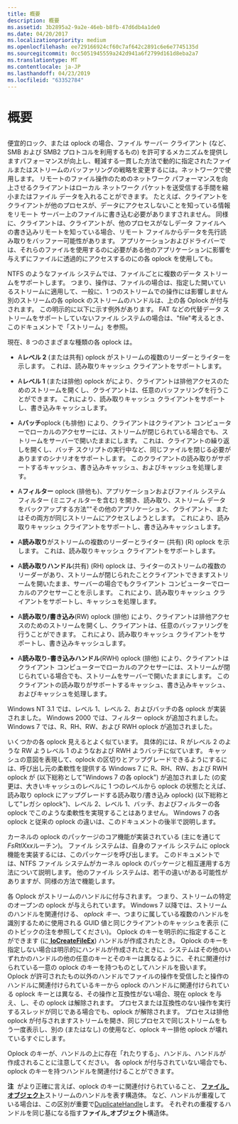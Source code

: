 ```yaml
---
title: 概要
description: 概要
ms.assetid: 3b2895a2-9a2e-46eb-b8fb-47d6db4a1de0
ms.date: 04/20/2017
ms.localizationpriority: medium
ms.openlocfilehash: ee729166924cf60c7af642c2891c6e6e7745135d
ms.sourcegitcommit: 0cc5051945559a242d941a6f2799d161d8eba2a7
ms.translationtype: MT
ms.contentlocale: ja-JP
ms.lasthandoff: 04/23/2019
ms.locfileid: "63352784"
---
```

# <a name="overview"></a>概要


## <span id="ddk_network_redirector_design_and_performance_if"></span><span id="DDK_NETWORK_REDIRECTOR_DESIGN_AND_PERFORMANCE_IF"></span>


便宜的ロック、または oplock の場合、ファイル サーバー クライアント (など、SMB および SMB2 プロトコルを利用するもの) を許可するメカニズムを提供しますパフォーマンスが向上し、軽減する一貫した方法で動的に指定されたファイルまたはストリームのバッファリングの戦略を変更するには。ネットワークで使用します。 リモートのファイル操作のためのネットワーク パフォーマンスを向上させるクライアントはローカル ネットワーク パケットを送受信する手間を縮小またはファイル データを入れることができます。 たとえば、クライアントをクライアントが他のプロセスが、データにアクセスしないことを知っている情報をリモート サーバー上のファイルに書き込む必要がありますされません。 同様に、クライアントは、クライアントが、他のプロセスがなしデータ ファイルへの書き込みリモートを知っている場合、リモート ファイルからデータを先行読み取りをバッファー可能性があります。 アプリケーションおよびドライバーでは、それらのファイルを使用するのに必要がある他のアプリケーションに影響を与えずにファイルに透過的にアクセスするのにの各 oplock を使用しても。

NTFS のようなファイル システムでは、ファイルごとに複数のデータ ストリームをサポートします。 つまり、操作は、ファイルの場合は、指定した開いているストリームに適用して、一般に、1 つのストリームでの操作には影響しません別のストリームの各 oplock のストリームのハンドルは、上の各 Oplock が付与されます。 この明示的に以下に示す例外があります。 FAT などの代替データ ストリームをサポートしていないファイル システムの場合は、"file"考えるとき、このドキュメントで「ストリーム」を参照。

現在、8 つのさまざまな種類の各 oplock は。

-   A**レベル 2** (または共有) oplock がストリームの複数のリーダーとライターを示します。 これは、読み取りキャッシュ クライアントをサポートします。

-   A**レベル 1** (または排他) oplock がにより、クライアントは排他アクセスのためのストリームを開くし、クライアントは、任意のバッファリングを行うことができます。 これにより、読み取りキャッシュ クライアントをサポートし、書き込みキャッシュします。

-   A**バッチ**oplock (も排他) により、クライアントはクライアント コンピューターでローカルのアクセサーには、ストリームが閉じられている場合でも、ストリームをサーバーで開いたままにします。 これは、クライアントの繰り返しを開くし、バッチ スクリプトの実行中など、同じファイルを閉じる必要がありますのシナリオをサポートします。 このクライアントの読み取りがサポートするキャッシュ、書き込みキャッシュ、およびキャッシュを処理します。

-   A**フィルター** oplock (排他も)、アプリケーションおよびファイル システム フィルター (ミニフィルターを含む) を開き、読み取り、ストリーム データをバックアップする方法""その他のアプリケーション、クライアント、またはその両方が同じストリームにアクセスしようとします。 これにより、読み取りキャッシュ クライアントをサポートし、書き込みキャッシュします。

-   A**読み取り**がストリームの複数のリーダーとライター (共有) (R) oplock を示します。 これは、読み取りキャッシュ クライアントをサポートします。

-   A**読み取りハンドル**(共有) (RH) oplock は、ライターのストリームの複数のリーダーがあり、ストリームが閉じられたことクライアントできますストリームを開いたまま、サーバーの場合でもクライアント コンピューターでローカルのアクセサーことを示します。 これにより、読み取りキャッシュ クライアントをサポートし、キャッシュを処理します。

-   A**読み取り/書き込み**(RW) oplock (排他) により、クライアントは排他アクセスのためのストリームを開くし、クライアントは、任意のバッファリングを行うことができます。 これにより、読み取りキャッシュ クライアントをサポートし、書き込みキャッシュします。

-   A**読み取り-書き込みハンドル**(RWH) oplock (排他) により、クライアントはクライアント コンピューターでローカルのアクセサーには、ストリームが閉じられている場合でも、ストリームをサーバーで開いたままにします。 このクライアントの読み取りがサポートするキャッシュ、書き込みキャッシュ、およびキャッシュを処理します。

Windows NT 3.1 では、レベル 1、レベル 2、およびバッチの各 oplock が実装されました。 Windows 2000 では、フィルター oplock が追加されました。 Windows 7 では、R、RH、RW、および RWH oplock が追加されました。

いくつかの各 oplock 見えるとよく似ています。 具体的には、R がレベル 2 のような RW ようレベル 1 のようなおよび RWH ようバッチに似ています。 キャッシュの意図を表現して、oplock の区切りとアップグレードできるようにするには、呼び出し元の柔軟性を提供する Windows 7 に R、RH、RW、および RWH oplock が (以下総称として"Windows 7 の各 oplock") が追加されました (の変更は、大きいキャッシュのレベルに 1 つのレベルから oplock の状態たとえば、読み取り oplock にアップグレードする読み取り/書き込み oplock) (以下総称として"レガシ oplock")、レベル 2、レベル 1、バッチ、およびフィルターの各 oplock でこのような柔軟性を実現することはありません。 Windows 7 の各 oplock と従来の oplock の違いは、このドキュメントの後半で説明します。

カーネルの oplock のパッケージのコア機能が実装されている (主にを通じて*FsRtlXxx*ルーチン)。 ファイル システムは、自身のファイル システムに oplock 機能を実装するには、このパッケージを呼び出します。 このドキュメントでは、NTFS ファイル システムがカーネル oplock のパッケージと相互運用する方法について説明します。 他のファイル システムは、若干の違いがある可能性がありますが、同様の方法で機能します。

各 Oplock がストリームのハンドルに付与されます。 つまり、ストリームの特定のオープンの oplock が与えられています。 Windows 7 以降では、ストリームのハンドルを関連付ける、 *oplock キー*、つまりに属している複数のハンドルを識別するために使用される GUID 値と同じクライアントのキャッシュを表示 (このトピックの注を参照してください)。 Oplock のキーを明示的に指定することができます (に[ **IoCreateFileEx**](https://msdn.microsoft.com/library/windows/hardware/ff548283)) ハンドルが作成されたとき。 Oplock のキーを指定しない場合は明示的にハンドルが作成されたときに、システムはその他のいずれかのハンドルの他の任意のキーとそのキーは異なるように、それに関連付けられている一意の oplock のキーを持つものとしてハンドルを扱います。 Oplock が許可されたもの以外のハンドルでファイルの操作を受信したと操作のハンドルに関連付けられているキーから oplock のハンドルに関連付けられている oplock キーとは異なる、その操作と互換性がない場合、現在 oplock を与え、し、その oplock は解除されます。 プロセスまたは互換性のない操作を実行するスレッドが同じである場合でも、oplock が解除されます。 プロセスは排他 oplock が付与されますストリームを開き、同じプロセスで同じストリームをもう一度表示し、別の (またはなし) の使用など、oplock キー排他 oplock が壊れているすぐにします。

Oplock のキーが、ハンドルの上に存在「れたりする」、ハンドル、ハンドルが作成されることに注意してください。 各 oplock が付与されていない場合でも、oplock のキーを持つハンドルを関連付けることができます。

**注**  がより正確に言えば、oplock のキーに関連付けられていること、 [**ファイル\_オブジェクト**](https://msdn.microsoft.com/library/windows/hardware/ff545834)ストリームのハンドルを表す構造体。 など、ハンドルが重複している場合は、この区別が重要で[DuplicateHandle](https://go.microsoft.com/fwlink/p/?linkid=124237)します。 それぞれの重複するハンドルを同じ基になる指す**ファイル\_オブジェクト**構造体。

 

 

 




